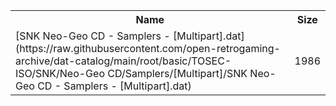 <table>
<tr><th>Name</th><th>Size</th></tr>
<tr><td>
[SNK Neo-Geo CD - Samplers - [Multipart].dat](https://raw.githubusercontent.com/open-retrogaming-archive/dat-catalog/main/root/basic/TOSEC-ISO/SNK/Neo-Geo CD/Samplers/[Multipart]/SNK Neo-Geo CD - Samplers - [Multipart].dat)
</td><td>1986</td></tr>
</table>
